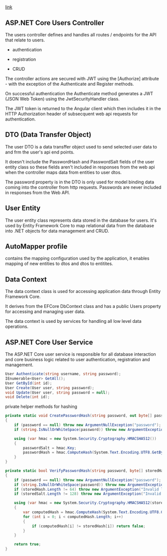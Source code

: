 # 
[link](https://www.pointblankdevelopment.com.au/blog/113/aspnet-core-angular-24-user-registration-and-login-tutorial-example)

## ASP.NET Core Users Controller

The users controller defines and handles all routes / endpoints for the API that relate to users. 
  
  - authentication

  - registration

  - CRUD

The controller actions are secured with JWT using the [Authorize] attribute - with the exception of the Authenticate and Register methods. 

On successful authentication the Authenticate method generates a JWT (JSON Web Token) using the JwtSecurityHandler class.

The JWT token is returned to the Angular client which then includes it in the HTTP Authorization header of subsecquent web api requests for authentication.

## DTO (Data Transfer Object)

The user DTO is a data transffer object used to send selected user data to and frm the user's api end points.

It doesn't include the PasswordHash and PasswordSalt fields of the user entity class so these fields aren't included in responses from the web api when the controller maps data from entities to user dtos.

The password property is in the DTO is only used for model binding data coming into the controller from http requests. Passwords are never included in responses from the Web API. 

## User Entity

The user entity class represents data stored in the database for users. It's used by Entity Framework Core to map relational data from the database into .NET objects for data management and CRUD. 

## AutoMapper profile

contains the mapping configuration used by the application, it enables mapping of new entities to dtos and dtos to entitites. 

## Data Context

The data context class is used for accessing application data through Entity Framework Core. 

It derives from the EFCore DbContext class and has a public Users property for accessing and managing user data.

The data context is used by services for handling all low level data operations.

## ASP.NET Core User Service

The ASP.NET Core user service is responsible for all database interaction and core business logic related to user authentication, registration and management.

```c#
User Authenticate(string username, string password);
IEnumerable<User> GetAll();
User GetById(int id);
User Create(User user, string password);
void Update(User user, string password = null);
void Delete(int id);
```

private helper methods for hashing
```c#
private static void CreatePasswordHash(string password, out byte[] passwordHash, out byte[] passwordSalt)
{
    if (password == null) throw new ArgumentNullException("password");
    if (string.IsNullOrWhiteSpace(password)) throw new ArgumentException("Value cannot be empty or whitespace only string.", "password");

    using (var hmac = new System.Security.Cryptography.HMACSHA512())
    {
        passwordSalt = hmac.Key;
        passwordHash = hmac.ComputeHash(System.Text.Encoding.UTF8.GetBytes(password));
    }
}

private static bool VerifyPasswordHash(string password, byte[] storedHash, byte[] storedSalt)
{
    if (password == null) throw new ArgumentNullException("password");
    if (string.IsNullOrWhiteSpace(password)) throw new ArgumentException("Value cannot be empty or whitespace only string.", "password");
    if (storedHash.Length != 64) throw new ArgumentException("Invalid length of password hash (64 bytes expected).", "passwordHash");
    if (storedSalt.Length != 128) throw new ArgumentException("Invalid length of password salt (128 bytes expected).", "passwordHash");

    using (var hmac = new System.Security.Cryptography.HMACSHA512(storedSalt))
    {
        var computedHash = hmac.ComputeHash(System.Text.Encoding.UTF8.GetBytes(password));
        for (int i = 0; i < computedHash.Length; i++)
        {
            if (computedHash[i] != storedHash[i]) return false;
        }
    }

    return true;
}
```
